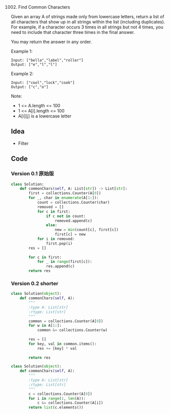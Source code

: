 1002. Find Common Characters


Given an array A of strings made only from lowercase letters, return a list of all characters that show up in all strings within the list (including duplicates).  For example, if a character occurs 3 times in all strings but not 4 times, you need to include that character three times in the final answer.

You may return the answer in any order.


Example 1:

```
Input: ["bella","label","roller"]
Output: ["e","l","l"]
```

Example 2:

```
Input: ["cool","lock","cook"]
Output: ["c","o"]
```

Note:

* 1 <= A.length <= 100
* 1 <= A[i].length <= 100
* A[i][j] is a lowercase letter

## Idea

- Filter 


## Code 

### Version 0.1 原始版

``` python 
class Solution:
    def commonChars(self, A: List[str]) -> List[str]:
        first = collections.Counter(A[0])
        for _, char in enumerate(A[1:]):
            count = collections.Counter(char)
            removed = []
            for c in first:
                if c not in count:
                    removed.append(c)
                else:
                    new = min(count[c], first[c])
                    first[c] = new
            for i in removed:
                first.pop(i)
        res = []
        
        for c in first:
            for _ in range(first[c]):
                res.append(c)
        return res 
```

### Version 0.2 shorter 

``` python
class Solution(object):
    def commonChars(self, A):
        """
        :type A: List[str]
        :rtype: List[str]
        """
        common = collections.Counter(A[0])
        for w in A[1:]:
            common &= collections.Counter(w)
        
        res = []
        for key, val in common.items():
            res += [key] * val
        
        return res
```


``` python 
class Solution(object):
    def commonChars(self, A):
        """
        :type A: List[str]
        :rtype: List[str]
        """
        c = collections.Counter(A[0])
        for i in range(1, len(A)):
            c &= collections.Counter(A[i])
        return list(c.elements())
```

